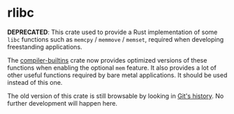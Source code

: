 rlibc
=====

**DEPRECATED**: This crate used to provide a Rust implementation of some `libc`
functions such as `memcpy` / `memmove` / `memset`, required when developing
freestanding applications.

The [compiler-builtins] crate now provides optimized versions of these functions
when enabling the optional `mem` feature. It also provides a lot of other useful
functions required by bare metal applications. It should be used instead of this one.

The old version of this crate is still browsable by looking in [Git's history][old].
No further development will happen here.

[compiler-builtins]: https://github.com/rust-lang-nursery/compiler-builtins
[old]: https://github.com/alexcrichton/rlibc/commit/defb486e765846417a8e73329e8c5196f1dca49a
